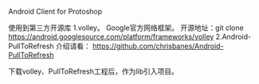 Android Client for Protoshop

使用到第三方开源库
1.volley。
Google官方网络框架。
开源地址：git clone https://android.googlesource.com/platform/frameworks/volley
2.Android-PullToRefresh
介绍请看：
https://github.com/chrisbanes/Android-PullToRefresh

下载volley、PullToRefresh工程后，作为lib引入项目。
